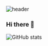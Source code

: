 ![header](https://capsule-render.vercel.app/api?type=waving&color=auto&height=300&section=header&text=HwangHarim&fontSize=90&animation=fadeIn&&descAlignY=51&descAlign=62)


### Hi there 👋

![GitHub stats](https://github-readme-stats.vercel.app/api?username=HwangHarim&show_icons=true)  
